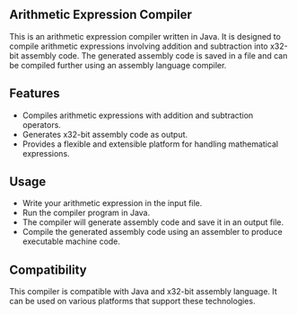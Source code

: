 ## Arithmetic Expression Compiler
This is an arithmetic expression compiler written in Java. It is designed to compile arithmetic expressions involving addition and subtraction into x32-bit assembly code. The generated assembly code is saved in a file and can be compiled further using an assembly language compiler.

## Features
* Compiles arithmetic expressions with addition and subtraction operators.
* Generates x32-bit assembly code as output.
* Provides a flexible and extensible platform for handling mathematical expressions.

## Usage
* Write your arithmetic expression in the input file.
* Run the compiler program in Java.
* The compiler will generate assembly code and save it in an output file.
* Compile the generated assembly code using an assembler to produce executable machine code.

## Compatibility
This compiler is compatible with Java and x32-bit assembly language. It can be used on various platforms that support these technologies.
